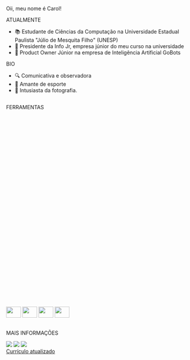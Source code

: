 <!-- repositório com as configurações dos stats https://github.com/anuraghazra/github-readme-stats-->

Oii, meu nome é Carol!

ATUALMENTE
- 📚 Estudante de Ciências da Computação na Universidade Estadual Paulista "Júlio de Mesquita Filho" (UNESP)
- 🚀 Presidente da Info Jr, empresa júnior do meu curso na universidade
- 🤖 Product Owner Júnior na empresa de Inteligência Artificial GoBots
<!-- - 🎨 Procurando aprender mais sobre UI Design. ([portfólio](https://www.behance.net/carolsmarostica))-->
 
BIO
- 🔍 Comunicativa e observadora
- 💪 Amante de esporte
- 📸 Intusiasta da fotografia. <!--([instagram](https://www.instagram.com/carolsmarostica))-->

##

FERRAMENTAS <div style="display: inline_block"><br><svg viewBox="0 0 128 128">
  <img height="30" width="40" src="https://cdn.jsdelivr.net/gh/devicons/devicon/icons/c/c-line.svg" />
  <img height="30" width="40" src="https://cdn.jsdelivr.net/gh/devicons/devicon/icons/cplusplus/cplusplus-line.svg" />
  <img height="30" width="40" src="https://cdn.jsdelivr.net/gh/devicons/devicon/icons/figma/figma-original.svg" />
  <img height="30" width="40" src="https://cdn.jsdelivr.net/gh/devicons/devicon/icons/illustrator/illustrator-line.svg" />
 </div>
 
 ##
 
 MAIS INFORMAÇÕES
  <div>
  <a href="https://www.behance.net/carolsmarostica" target="_blank"><img src="https://img.shields.io:/badge/BEHANCE-blue?style=for-the-badge&logo=behance&logoColor=white" target="_blank"></a>
    <a href="https://www.linkedin.com/in/carolinasilvamarostica" target="_blank"><img src="https://img.shields.io/badge/-LinkedIn-%230077B5?style=for-the-badge&logo=linkedin&logoColor=white" target="_blank"></a> 
  <a href = "mailto:carolsmarostica@gmail.com"><img src="https://img.shields.io/badge/Gmail-critical?style=for-the-badge&logo=gmail&logoColor=white" target="_blank"</a>
   </br>
   <a href = "https://github.com/carolsmarostica/carolsmarostica/blob/main/CV-CarolinaSilvaMarostica.pdf">Currículo atualizado</a>
  
   
    
